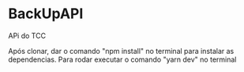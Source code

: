 # BackUpAPI
APi do TCC

Após clonar, dar o comando "npm install" no terminal para instalar as dependencias.
Para rodar executar o comando "yarn dev" no terminal
